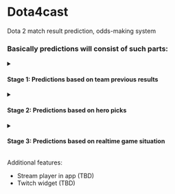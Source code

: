 # Dota4cast
Dota 2 match result prediction, odds-making system 

<h3> Basically predictions will consist of such parts: </h3>

<details>
  <summary><h4>Stage 1: Predictions based on team previous results </h4></summary>
<br>
Neural network trained on statistic in team professional performance. (Done v0.1)
Additional features:

-Track each player separately, might be useful if roster changes, etc (TBD) 

-Track 3rd party predictions from the channels, groups, noticeable analytics, compile them in one and compare with ours (TBD)  
</details>

<details>
  <summary><h4>Stage 2: Predictions based on hero picks  </h4></summary>
<br>
Example (TBD):

![game1-draft](https://user-images.githubusercontent.com/26335004/60399040-b5782f00-9b67-11e9-9649-0ffb607b55a6.png)

-Add here pick suggestion(TBD) 
</details>

<details>
  <summary><h4>Stage 3: Predictions based on realtime game situation  </h4></summary>
<br>
In-game live prediction, base on the situation, networth, heroes,... (TBD)
</details>

Additional features:
- Stream player in app (TBD)
- Twitch widget (TBD)

